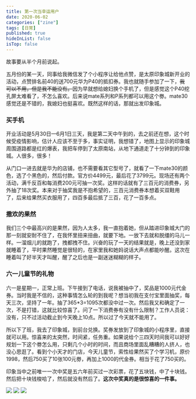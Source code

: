 ```yaml
---
title: 第一次当幸运用户
date: 2020-06-02
categories: ["zine"] 
tags: [日常]
published: true
hideInList: false
isTop: false
---
```




故事要从半个月前说起。


五月份的某一天，同事给我微信发了个小程序让给他点赞，是太原印象城新开业的活动，点赞排名前40的送700元华为P40的抵扣券。我也就随手参加了一下，~~我可以不用，但是我不能没有。~~因为早就想给媳妇换个手机了，但是感觉这个P40挖孔屏太难看了，不怎么喜欢。后来说mate系列和P系列都可以用这个劵。mate30感觉还是不错的，我媳妇也挺喜欢。既然这样的话，那就出发印象城。

### 买手机

开业活动是5月30日—6月1日三天，我是第二天中午到的，去之前还在想，这个时候受疫情影响，估计人应该不至于多，事实证明，我想错了，地图上显示的印象城周围道路都是红的爆表，我把车停到了太原南站，从地下通道走了十分钟到的印象城。人很多，很多！

从门口一进去就是华为的店铺，也不需要看其它型号了，就看了一下mate30的颜色，选了个黑色的，然后付款。官方价4499元，最后花了3799元。现场还有两个活动，满千反百和每消费200元可抽一次奖。这样的话就有了三百元的消费券，另外抽了18次奖。本来对于抽奖我是不抱希望的，三百元消费券本想着买双鞋用了，后来给果然买衣服用了，四百多最后抵了三百，花了一百多点。

###  撒欢的果然

我们三个中最高兴的是果然，因为人太多，我一直抱着她，但从踏进印象城大门的那一刻就安耐不住了，在我怀里扭来扭曲，就要下地。一放下去就和脱缰的马儿一样。一溜烟儿的就跑了，拽都拽不住。兴奋的玩了一天的结果就是，晚上还没到家就睡着了，平时果然睡觉是很轻的，在家里我和她妈说话大声点都能吵醒。这次在睡着叫了好半天才叫醒，醒了之后也是一副迷迷糊糊的样子。

### 六一儿童节的礼物

六一是星期一，正常上班。下午接到了电话，说我被抽中了，奖品是1000元代金券。当时我是不信的，这种事情怎么轮的到我呢？想当初我在支付宝里面抽奖，每天三次，坚持了一年。抽了365*3=1095次都没中过一次。然后我又和确定了一次，不是打错，这就比较惊喜了。问了一下消费券有没有什么限制？工作人员说：没有，只不过活动截止到今天晚上10点。所以过了今天就不能用了。

所以下了班，我去了印象城，到前台兑换。奖券发放到了印象城的小程序里，直接就可以用。惊喜来的太突然，时间紧，任务重。如果说给个三四天时间我可以好好规划一下这个劵怎么用，只剩几个小时的时间，而且商场里面乱糟糟的人挤人，也没心思逛了。看到个小天才的门店，今天儿童节，索性给果然买了个学习机，原价1998，然后750买了10张100元劵，再加上1000的代金券。相当于花了750买的。

印象当中之前唯一一次中奖是五六年前买过一次彩票，花了五块钱，中了十块钱。然后把十块钱梭哈了，然后就没有然后了。**这次中奖真的是很惊喜的一件事。**

<div class="mdui-row-xs-2">
<img src="https://img.010316.xyz/usr/hugo/31.jpg" class="mdui-col">
<img src="https://img.010316.xyz/usr/hugo/%E5%BE%AE%E4%BF%A1%E5%9B%BE%E7%89%87_20200602155119.jpg" class="mdui-col">
<img src="https://img.010316.xyz/usr/hugo/%E5%BE%AE%E4%BF%A1%E5%9B%BE%E7%89%87_20200602155150.jpg" class="mdui-col">
</div>
